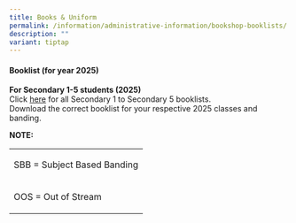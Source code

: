 ```yaml
---
title: Books & Uniform
permalink: /information/administrative-information/bookshop-booklists/
description: ""
variant: tiptap
---
```

<h4><strong>Booklist (for year 2025)</strong></h4>
<p><strong>For Secondary 1-5 students (2025)</strong>
<br>Click&nbsp;<a href="https://drive.google.com/drive/folders/1ZZtFcR9wX4RBkPdxsN_hgXNJtWvcp6SC?usp=sharing" rel="noopener" target="_blank">here</a>&nbsp;for
all Secondary 1 to Secondary 5 booklists.
<br>Download the correct booklist for your respective 2025 classes and banding.
<br>
</p>
<p><strong>NOTE:</strong>
</p>
<table style="minWidth: 25px">
<colgroup>
<col>
</colgroup>
<tbody>
<tr>
<td rowspan="1" colspan="1">
<p>SBB = Subject Based Banding</p>
</td>
</tr>
<tr>
<td rowspan="1" colspan="1">
<p>OOS = Out of Stream</p>
</td>
</tr>
</tbody>
</table>
<p>
<br>
</p>
<p></p>
